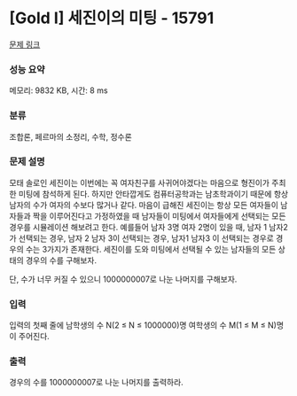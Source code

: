 # [Gold I] 세진이의 미팅 - 15791 

[문제 링크](https://www.acmicpc.net/problem/15791) 

### 성능 요약

메모리: 9832 KB, 시간: 8 ms

### 분류

조합론, 페르마의 소정리, 수학, 정수론

### 문제 설명

<p>모태 솔로인 세진이는 이번에는 꼭 여자친구를 사귀어야겠다는 마음으로 형진이가 주최한 미팅에 참석하게 된다. 하지만 안타깝게도 컴퓨터공학과는 남초학과이기 때문에 항상 남자의 수가 여자의 수보다 많거나 같다. 마음이 급해진 세진이는 항상 모든 여자들이 남자들과 짝을 이루어진다고 가정하였을 때 남자들이 미팅에서 여자들에게 선택되는 모든 경우를 시뮬레이션 해보려고 한다. 예를들어 남자 3명 여자 2명이 있을 때, 남자 1 남자2 가 선택되는 경우, 남자 2 남자 3이 선택되는 경우, 남자1 남자3 이 선택되는 경우로 경우의 수는 3가지가 존재한다. 세진이를 도와 미팅에서 선택될 수 있는 남자들의 모든 상태의 경우의 수를 구해보자.</p>

<p>단, 수가 너무 커질 수 있으니 1000000007로 나눈 나머지를 구해보자.</p>

### 입력 

 <p>입력의 첫째 줄에 남학생의 수 N(2 ≤ N ≤ 1000000)명 여학생의 수 M(1 ≤ M ≤ N)명이 주어진다.</p>

### 출력 

 <p>경우의 수를 1000000007로 나눈 나머지를 출력하라. </p>

